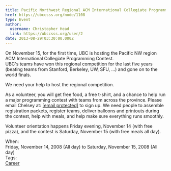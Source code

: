 ```yaml
---
title: Pacific Northwest Regional ACM International Collegiate Programming Contest 
href: https://ubccsss.org/node/1108
type: Event
author:
  username: Christopher Head
  link: https://ubccsss.org/user/2
date: 2013-08-29T03:30:00.000Z
---
```


<div class="field field-name-body field-type-text-with-summary field-label-hidden"><div class="field-items"><div class="field-item even"><p>On November 15, for the first time, UBC is hosting the Pacific NW region ACM International Collegiate Programming Contest.<br>
UBC&apos;s teams have won this regional competition for the last five years (beating teams from Stanford, Berkeley, UW, SFU, ...) and gone on to the world finals.</p>
<p>We need your help to host the regional competition.</p>
<p>As a volunteer, you will get free food, a free t-shirt, and a chance to help run a major programming contest with teams from across the province.  Please email Chelsey at: <a href="/cdn-cgi/l/email-protection#9aeff4feffe8fde8fbfeb7f3f4fcf5daf9e9b4eff8f9b4f9fb"><span class="__cf_email__" data-cfemail="c9bca7adacbbaebba8ade4a0a7afa689aabae7bcabaae7aaa8">[email&#xA0;protected]</span></a> to sign up.  We need people to assemble registration packets, register teams, deliver balloons and printouts during the contest, help with meals, and help make sure everything runs smoothly.</p>
<p>Volunteer orientation happens Friday evening, November 14 (with free pizza), and the contest is Saturday, November 15 (with free meals all day).</p>
</div></div></div><div class="field field-name-field-dates field-type-datetime field-label-above"><div class="field-label">When:&#xA0;</div><div class="field-items"><div class="field-item even"><span class="date-display-range"><span class="date-display-start">Friday, November 14, 2008 (All day)</span> to <span class="date-display-end">Saturday, November 15, 2008 (All day)</span></span></div></div></div>    <footer>
    <div class="field field-name-field-tags field-type-taxonomy-term-reference field-label-above"><div class="field-label">Tags:&#xA0;</div><div class="field-items"><div class="field-item even"><a href="/career">Career</a></div></div></div>      </footer>